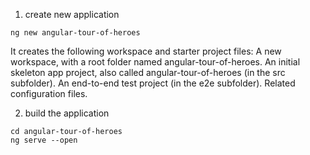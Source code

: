 1) create new application
```
ng new angular-tour-of-heroes
```
It creates the following workspace and starter project files:
    A new workspace, with a root folder named angular-tour-of-heroes.
    An initial skeleton app project, also called angular-tour-of-heroes (in the src subfolder).
    An end-to-end test project (in the e2e subfolder).
    Related configuration files.

2) build the application
```
cd angular-tour-of-heroes
ng serve --open
```
